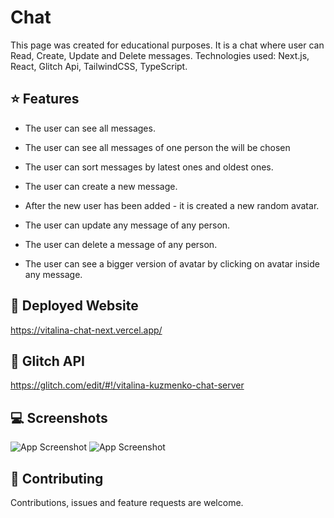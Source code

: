 # Chat

This page was created for educational purposes. It is a chat where user can Read, Create, Update and Delete messages. Technologies used: Next.js, React, Glitch Api, TailwindCSS, TypeScript.

## ⭐️ Features

- The user can see all messages.

- The user can see all messages of one person the will be chosen

- The user can sort messages by latest ones and oldest ones.

- The user can create a new message.

- After the new user has been added - it is created a new random avatar.

- The user can update any message of any person.

- The user can delete a message of any person.

- The user can see a bigger version of avatar by clicking on avatar inside any message.


## 🚀 Deployed Website

https://vitalina-chat-next.vercel.app/

## 🚀 Glitch API

https://glitch.com/edit/#!/vitalina-kuzmenko-chat-server

## 💻 Screenshots

![App Screenshot](https://www.dropbox.com/s/rtfcttg0e9rgckp/chat-1.png?raw=1)
![App Screenshot](https://www.dropbox.com/s/gccw2y4sbw45kv6/chat-2.png?raw=1)


## 🤝 Contributing

Contributions, issues and feature requests are welcome.
